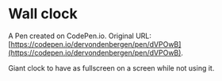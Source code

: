 # Wall clock

A Pen created on CodePen.io. Original URL: [https://codepen.io/dervondenbergen/pen/dVPOwB](https://codepen.io/dervondenbergen/pen/dVPOwB).

Giant clock to have as fullscreen on a screen while not using it.